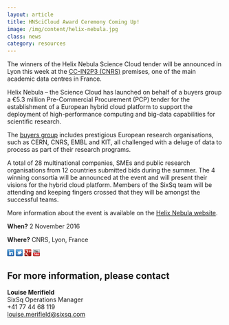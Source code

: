 ```yaml
---
layout: article
title: HNSciCloud Award Ceremony Coming Up!
image: /img/content/helix-nebula.jpg
class: news
category: resources
---
```

The winners of the Helix Nebula Science Cloud tender will be announced in Lyon this week at the [CC-IN2P3 (CNRS)](http://cc.in2p3.fr/?lang=en) premises, one of the main academic data centres in France.

Helix Nebula – the Science Cloud has launched on behalf of a buyers group a €5.3 million Pre-Commercial Procurement (PCP) tender for the establishment of a European hybrid cloud platform to support the deployment of high-performance computing and big-data capabilities for scientific research.

The [buyers group](http://www.hnscicloud.eu/partner-type/buyers) includes prestigious European research organisations, such as CERN, CNRS, EMBL and KIT, all challenged with a deluge of data to process as part of their research programs.

A total of 28 multinational companies, SMEs and public research organisations from 12 countries submitted bids during the summer. The 4 winning consortia will be announced at the event and will present their visions for the hybrid cloud platform. Members of the SixSq team will be attending and keeping fingers crossed that they will be amongst the successful teams. 

More information about the event is available on the [Helix Nebula website](http://www.hnscicloud.eu). 

**When?**
2 November 2016

**Where?**
CNRS, Lyon, France



<a href="http://linkedin.com/company/sixsq"><img src="/img/design/linkedin_small.png" alt="LinkedIn" width="16" /></a> <a href="http://twitter.com/@sixsq"><img src="/img/design/twitter_small.png" alt="Twitter" width="16" /></a> <a href="http://plus.google.com/+sixsq"><img src="/img/design/google_plus_small.png" alt="Google+" width="16" /></a> <a href="https://www.youtube.com/channel/UCGYw3n7c-QsDtsVH32By1-g"><img src="/img/design/youtube_small.png" alt="Youtube" width="16"/></a>


For more information, please contact
----

**Louise Merifield**  
SixSq Operations Manager  
+41 77 44 68 119  
[louise.merifield@sixsq.com](mailto:louise.merifield@sixsq.com)



